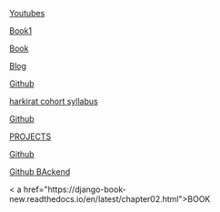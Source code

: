 



<!DOCTYPE html>
<html lang="en">
<head>
    <meta charset="UTF-8">
    <meta name="viewport" content="width=device-width, initial-scale=1.0">
    <title>Python Resources</title>
    <div>
        <ol><a href="https://www.youtube.com/playlist?list=PLsyeobzWxl7poL9JTVyndKe62ieoN-MZ3">Youtubes</a></ol>
        <ol><a href="c:\Users\ASUS\Downloads\thinkpython2.pdf">Book1</a></ol>
        <ol><a href="https://automatetheboringstuff.com/">Book</a></ol>
 <ol><a href="https://medium.com/@Coursesteach/best-free-resources-to-learn-python-ba9def93c9ed">Blog</a></ol>
<ol><a href="https://github.com/SkalskiP/courses?tab=readme-ov-file">Github</a></ol>
        <ol><a href="https://quickest-juniper-f9c.notion.site/Cohort-2-0-FullStack-Open-Source-6b6c2a9f1282499aba4782b88bf7e204)">harkirat cohort syllabus</a></ol>
     <ol><a href="https://github.com/SkalskiP/courses?tab=readme-ov-file">Github</a></ol>
     <ol><a href="https://github.com/codecrafters-io/build-your-own-x)(https://www.kashipara.com">PROJECTS</a></ol>
        <ol><a href="https://github.com/lukasz-madon/awesome-remote-job">Github</a></ol>
        <ol><a href="[https://github.com/lukasz-madon/awesome-remote-job](https://github.com/zhashkevych/awesome-backend?fbclid=PAZXh0bgNhZW0CMTEAAaYvobrHNYjEaz9Fp4BKCCjzSj8NIsuOrzypCgR_Mi-pU9fzTMUfre8vH40_aem_Fm9vJrJqvnJPq4uGh_Djdg)">Github  BAckend</a></ol>
       <ol>< a href="https://django-book-new.readthedocs.io/en/latest/chapter02.html">BOOK</a></ol>
    </div>
</head>
<body>
    
</body>
</html>
